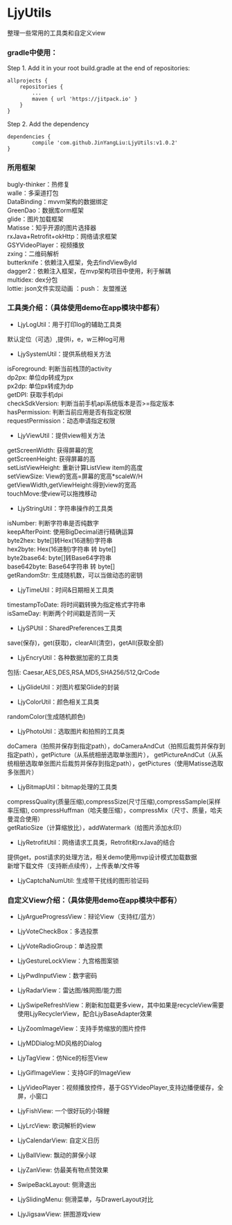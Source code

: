 # LjyUtils
整理一些常用的工具类和自定义view 

### gradle中使用：
Step 1. Add it in your root build.gradle at the end of repositories:

	allprojects {
		repositories {
			...
			maven { url 'https://jitpack.io' }
		}
	}
Step 2. Add the dependency

	dependencies {
	        compile 'com.github.JinYangLiu:LjyUtils:v1.0.2'
	}
### 所用框架

bugly-thinker：热修复\
walle：多渠道打包\
DataBinding：mvvm架构的数据绑定\
GreenDao：数据库orm框架\
glide：图片加载框架\
Matisse：知乎开源的图片选择器\
rxJava+Retrofit+okHttp：网络请求框架\
GSYVideoPlayer：视频播放\
zxing：二维码解析\
butterknife：依赖注入框架，免去findViewById\
dagger2：依赖注入框架，在mvp架构项目中使用，利于解耦\
multidex: dex分包\
lottie: json文件实现动画
：push： 友盟推送

### 工具类介绍：（具体使用demo在app模块中都有）

+ LjyLogUtil：用于打印log的辅助工具类

默认定位（可选）,提供i，e，w三种log可用

+ LjySystemUtil：提供系统相关方法

isForeground: 判断当前栈顶的activity\
dp2px: 单位dp转成为px\
px2dp: 单位px转成为dp\
getDPI: 获取手机dpi\
checkSdkVersion: 判断当前手机api系统版本是否>=指定版本\
hasPermission: 判断当前应用是否有指定权限\
requestPermission：动态申请指定权限

+ LjyViewUtil：提供view相关方法

getScreenWidth: 获得屏幕的宽\
getScreenHeight: 获得屏幕的高\
setListViewHeight: 重新计算ListView item的高度\
setViewSize: View的宽高=屏幕的宽高*scaleW/H\
getViewWidth,getViewHeight:得到view的宽高\
touchMove:使view可以拖拽移动

+ LjyStringUtil：字符串操作的工具类

isNumber: 判断字符串是否纯数字\
keepAfterPoint: 使用BigDecimal进行精确运算\
byte2hex: byte[]转Hex(16进制)字符串\
hex2byte: Hex(16进制)字符串 转 byte[]\
byte2base64: byte[]转Base64字符串\
base642byte: Base64字符串 转 byte[]\
getRandomStr: 生成随机数，可以当做动态的密钥

+ LjyTimeUtil：时间&日期相关工具类

timestampToDate: 将时间戳转换为指定格式字符串\
isSameDay: 判断两个时间戳是否同一天

+ LjySPUtil：SharedPreferences工具类

save(保存)，get(获取)，clearAll(清空)，getAll(获取全部)

+ LjyEncryUtil：各种数据加密的工具类

包括: Caesar,AES,DES,RSA,MD5,SHA256/512,QrCode

+ LjyGlideUtil：对图片框架Glide的封装

+ LjyColorUtil：颜色相关工具类

randomColor(生成随机颜色)

+ LjyPhotoUtil：选取图片和拍照的工具类

doCamera（拍照并保存到指定path），doCameraAndCut（拍照后裁剪并保存到指定path），getPicture（从系统相册选取单张图片），
getPictureAndCut（从系统相册选取单张图片后裁剪并保存到指定path），getPictures（使用Matisse选取多张图片）

+ LjyBitmapUtil：bitmap处理的工具类

compressQuality(质量压缩),compressSize(尺寸压缩),compressSample(采样率压缩),
compressHuffman（哈夫曼压缩），compressMix（尺寸、质量，哈夫曼混合使用）\
getRatioSize（计算缩放比），addWatermark（给图片添加水印）

+ LjyRetrofitUtil：网络请求工具类，Retrofit和rxJava的结合

提供get，post请求的处理方法，相关demo使用mvp设计模式加载数据\
新增下载文件（支持断点续传），上传表单/文件等

+ LjyCaptchaNumUtil: 生成带干扰线的图形验证码


### 自定义View介绍：（具体使用demo在app模块中都有）

+ LjyArgueProgressView：辩论View（支持红/蓝方）

+ LjyVoteCheckBox：多选投票

+ LjyVoteRadioGroup：单选投票

+ LjyGestureLockView：九宫格图案锁

+ LjyPwdInputView：数字密码

+ LjyRadarView：雷达图/蛛网图/能力图

+ LjySwipeRefreshView：刷新和加载更多view，其中如果是recycleView需要使用LjyRecyclerView，配合LjyBaseAdapter效果

+ LjyZoomImageView：支持手势缩放的图片控件

+ LjyMDDialog:MD风格的Dialog

+ LjyTagView：仿Nice的标签View

+ LjyGifImageView：支持GIF的ImageView

+ LjyVideoPlayer：视频播放控件，基于GSYVideoPlayer,支持边播便缓存，全屏，小窗口

+ LjyFishView: 一个很好玩的小锦鲤

+ LjyLrcView: 歌词解析的view

+ LjyCalendarView: 自定义日历

+ LjyBallView: 飘动的屏保小球

+ LjyZanView: 仿最美有物点赞效果

+ SwipeBackLayout: 侧滑退出

+ LjySlidingMenu: 侧滑菜单，与DrawerLayout对比

+ LjyJigsawView: 拼图游戏view








